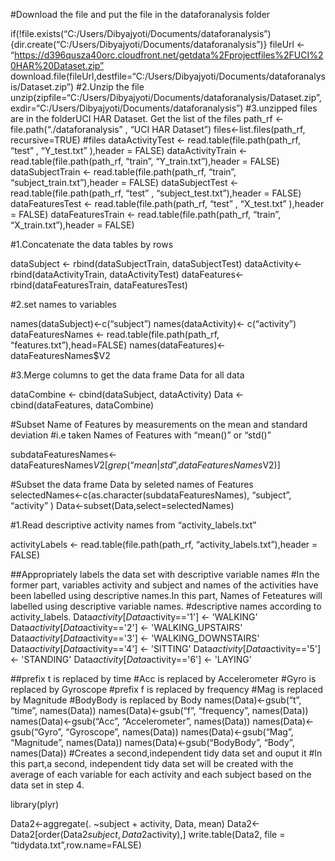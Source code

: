 #Download the file and put the file in the dataforanalysis folder

if(!file.exists(“C:/Users/Dibyajyoti/Documents/dataforanalysis”){dir.create(“C:/Users/Dibyajyoti/Documents/dataforanalysis”)} fileUrl <- “https://d396qusza40orc.cloudfront.net/getdata%2Fprojectfiles%2FUCI%20HAR%20Dataset.zip” download.file(fileUrl,destfile=“C:/Users/Dibyajyoti/Documents/dataforanalysis/Dataset.zip”) #2.Unzip the file unzip(zipfile=“C:/Users/Dibyajyoti/Documents/dataforanalysis/Dataset.zip”,exdir=“C:/Users/Dibyajyoti/Documents/dataforanalysis”) #3.unzipped files are in the folderUCI HAR Dataset. Get the list of the files path_rf <- file.path(“./dataforanalysis” , “UCI HAR Dataset”) files<-list.files(path_rf, recursive=TRUE) #files dataActivityTest <- read.table(file.path(path_rf, “test” , “Y_test.txt” ),header = FALSE) dataActivityTrain <- read.table(file.path(path_rf, “train”, “Y_train.txt”),header = FALSE) dataSubjectTrain <- read.table(file.path(path_rf, “train”, “subject_train.txt”),header = FALSE) dataSubjectTest <- read.table(file.path(path_rf, “test” , “subject_test.txt”),header = FALSE) dataFeaturesTest <- read.table(file.path(path_rf, “test” , “X_test.txt” ),header = FALSE) dataFeaturesTrain <- read.table(file.path(path_rf, “train”, “X_train.txt”),header = FALSE)

#1.Concatenate the data tables by rows

dataSubject <- rbind(dataSubjectTrain, dataSubjectTest) dataActivity<- rbind(dataActivityTrain, dataActivityTest) dataFeatures<- rbind(dataFeaturesTrain, dataFeaturesTest)

#2.set names to variables

names(dataSubject)<-c(“subject”) names(dataActivity)<- c(“activity”) dataFeaturesNames <- read.table(file.path(path_rf, “features.txt”),head=FALSE) names(dataFeatures)<- dataFeaturesNames$V2

#3.Merge columns to get the data frame Data for all data

dataCombine <- cbind(dataSubject, dataActivity) Data <- cbind(dataFeatures, dataCombine)

#Subset Name of Features by measurements on the mean and standard deviation #i.e taken Names of Features with “mean()” or “std()”

subdataFeaturesNames<-dataFeaturesNames$V2[grep(“mean|std”, dataFeaturesNames$V2)]

#Subset the data frame Data by seleted names of Features selectedNames<-c(as.character(subdataFeaturesNames), “subject”, “activity” ) Data<-subset(Data,select=selectedNames)

#1.Read descriptive activity names from “activity_labels.txt”

activityLabels <- read.table(file.path(path_rf, “activity_labels.txt”),header = FALSE)

##Appropriately labels the data set with descriptive variable names #In the former part, variables activity and subject and names of the activities have been labelled using descriptive names.In this part, Names of Feteatures will labelled using descriptive variable names. #descriptive names according to activity_labels. Data$activity[Data$activity=='1'] <- 'WALKING' Data$activity[Data$activity=='2'] <- 'WALKING_UPSTAIRS' Data$activity[Data$activity=='3'] <- 'WALKING_DOWNSTAIRS' Data$activity[Data$activity=='4'] <- 'SITTING' Data$activity[Data$activity=='5'] <- 'STANDING' Data$activity[Data$activity=='6'] <- 'LAYING'

##prefix t is replaced by time #Acc is replaced by Accelerometer #Gyro is replaced by Gyroscope #prefix f is replaced by frequency #Mag is replaced by Magnitude #BodyBody is replaced by Body names(Data)<-gsub(“t”, “time”, names(Data)) names(Data)<-gsub(“f”, “frequency”, names(Data)) names(Data)<-gsub(“Acc”, “Accelerometer”, names(Data)) names(Data)<-gsub(“Gyro”, “Gyroscope”, names(Data)) names(Data)<-gsub(“Mag”, “Magnitude”, names(Data)) names(Data)<-gsub(“BodyBody”, “Body”, names(Data)) #Creates a second,independent tidy data set and ouput it #In this part,a second, independent tidy data set will be created with the average of each variable for each activity and each subject based on the data set in step 4.

library(plyr)

Data2<-aggregate(. ~subject + activity, Data, mean) Data2<-Data2[order(Data2$subject,Data2$activity),] write.table(Data2, file = “tidydata.txt”,row.name=FALSE)

